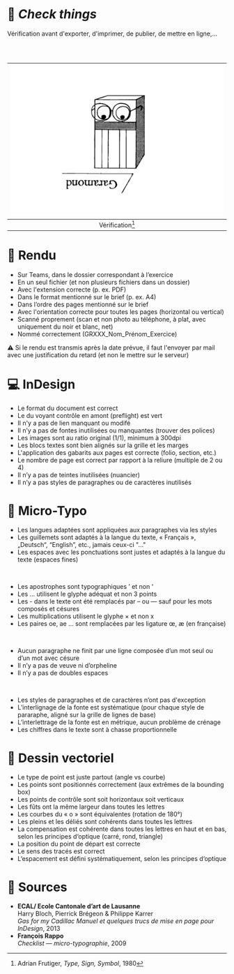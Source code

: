 # 📝 *Check things*
  Vérification avant d'exporter, d'imprimer, de publier, de mettre en ligne,…
### &nbsp;


|![](links/Checklists.jpg) |
|:---:|
| Vérification[^1]           |

# 📁 Rendu 

- Sur Teams, dans le dossier correspondant à l’exercice
- En un seul fichier (et non plusieurs fichiers dans un dossier)
- Avec l'extension correcte (p. ex. PDF)
- Dans le format mentionné sur le brief (p. ex. A4)
- Dans l’ordre des pages mentionné sur le brief
- Avec l'orientation correcte pour toutes les pages (horizontal ou vertical)
- Scanné proprement (scan et non photo au téléphone, à plat, avec uniquement du noir et blanc, net)
- Nommé correctement (GRXXX_Nom_Prénom_Exercice)

⚠️  Si le rendu est transmis après la date prévue, il faut l'envoyer par mail avec une justification du retard (et non le mettre sur le serveur)


# 💻 InDesign

- Le format du document est correct
- Le du voyant contrôle en amont (preflight) est vert
- Il n'y a pas de lien manquant ou modifé
- Il n’y a pas de fontes inutilisées ou manquantes (trouver des polices)
- Les images sont au ratio original (1/1), minimum à 300dpi
- Les blocs textes sont bien alignés sur la grille et les marges
- L'application des gabarits aux pages est correcte (folio, section, etc.)
- Le nombre de page est correct par rapport à la reliure (multiple de 2 ou 4)
- Il n’y a pas de teintes inutilisées (nuancier)
- Il n’y a pas styles de paragraphes ou de caractères inutilisés

# 🔎 Micro-Typo

- Les langues adaptées sont appliquées aux paragraphes via les styles
- Les guillemets sont adaptés à la langue du texte, « Français », „Deutsch“, “English”, etc., jamais ceux-ci \"…\"
- Les espaces avec les ponctuations sont justes et adaptés à la langue du texte (espaces fines)

&nbsp;

- Les apostrophes sont typographiques ’ et non '
- Les … utilisent le glyphe adéquat et non 3 points
- Les - dans le texte ont été remplacés par – ou — sauf pour les mots composés et césures
- Les multiplications utilisent le glyphe × et non x
- Les paires oe, ae … sont remplacées par les ligature œ, æ (en française)

&nbsp;

- Aucun paragraphe ne finit par une ligne composée d’un mot seul ou d’un mot avec césure
- Il n’y a pas de veuve ni d’orpheline
- Il n’y a pas de doubles espaces

&nbsp;

- Les styles de paragraphes et de caractères n’ont pas d'exception
- L’interlignage de la fonte est systématique (pour chaque style de pararaphe, aligné sur la grille de lignes de base)
- L’interlettrage de la fonte est en métrique, aucun problème de crénage
- Les chiffres dans le texte sont à chasse proportionnelle

# 📐 Dessin vectoriel 

- Le type de point est juste partout (angle vs courbe)
- Les points sont positionnés correctement (aux extrêmes de la bounding box)
- Les points de contrôle sont soit horizontaux soit verticaux
- Les fûts ont la même largeur dans toutes les lettres
- Les courbes du « o » sont équivalentes (rotation de 180°)
- Les pleins et les déliés sont cohérents dans toutes les lettres
- La compensation est cohérente dans toutes les lettres en haut et en bas, selon les principes d‘optique (carré, rond, triangle)
- La position du point de départ est correcte
- Le sens des tracés est correct
- L‘espacement est défini systématiquement, selon les principes d‘optique


<!---
# 💻 Digital

- abc
- abc
- abc
- abc
- abc
- abc

# 🌐 Web

- abc
- abc
- abc
- abc
- abc
- abc
--->

# 📎 Sources

- **ECAL/ Ecole Cantonale d’art de Lausanne**  
  Harry Bloch, Pierrick Brégeon & Philippe Karrer  
  *Gas for my Cadillac Manuel et quelques trucs de mise en page pour InDesign*, 2013
- **François Rappo**  
  *Checklist — micro-typographie*, 2009

[^1]: Adrian Frutiger, *Type, Sign, Symbol*, 1980
